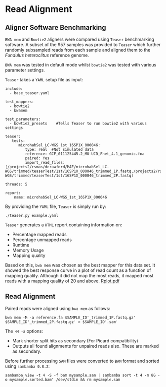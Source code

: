 # Read Alignment

## Aligner Software Benchmarking

`BWA mem` and `Bowtie2` aligners were compared using `Teaser` benchmarking software.
A subset of the 957 samples was provided to `Teaser` which further randomly subsampled reads from each sample and aligned them to the *Fundulus heteroclitus* reference genome.

`BWA mem` was tested in default mode whilst `bowtie2` was tested with various parameter settings.

`Teaser` takes a `YAML` setup file as input:

```
include:
  - base_teaser.yaml

test_mappers:
  - bowtie2
  - bwamem

test_parameters:
  - bowtie2_presets    #Tells Teaser to run bowtie2 with various settings

teaser:
   tests:
      microhabSel_LC-WGS_1st_16SP1X_000046:
         type: real  #Not simulated data
         reference: GCF_011125445.2_MU-UCD_Fhet_4.1_genomic.fna
         paired: Yes
         import_read_files: [/projects2/rsmas/dcrawford/MAE/microhabSel_LC-WGS/trimmed/teaserTest/1st/16SP1X_000046_trimmed_1P.fastq,/projects2/rsmas/dcrawford/MAE/microhabSel_LC-WGS/trimmed/teaserTest/1st/16SP1X_000046_trimmed_2P.fastq]

threads: 5

report:
    name: microhabSel_LC-WGS_1st_16SP1X_000046
```

By providing the `YAML` file, `Teaser` is simply run by:

```
./teaser.py example.yaml
```

`Teaser` generates a `HTML` report containing information on:
* Percentage mapped reads
* Percentage unmapped reads
* Runtime
* Memory Usage
* Mapping quality

Based on this, `bwa mem` was chosen as the best mapper for this data set. It showed the best response curve in a plot of read count as a function of mapping quality. Although it did not map the most reads, it mapped most reads with a mapping quality of 20 and above.
[Rplot.pdf](https://github.com/maehrlich1/microhabSel_LC-WGS/files/9718908/Rplot.pdf)

## Read Alignment

Paired reads were aligned using `bwa mem` as follows:
```
bwa mem -M -a reference.fa $SAMPLE_ID'_trimmed_1P.fastq.gz' $SAMPLE_ID'_trimmed_2P.fastq.gz' > $SAMPLE_ID'.sam'
```
The `-M -a` options:
* Mark shorter split hits as secondary (For Picard compatibility)
* Outputs all found alignments for unpaired reads also. These are marked as secondary.

Before further processing `SAM` files were converted to `BAM` format and sorted using `sambamba 0.8.2`:
```
sambamba view -t 4 -S -f bam mysample.sam | sambamba sort -t 4 -m 8G -o mysample.sorted.bam' /dev/stdin && rm mysample.sam
```
